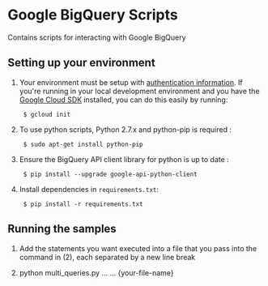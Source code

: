 # Google BigQuery Scripts

Contains scripts for interacting with Google BigQuery

## Setting up your environment

1. Your environment must be setup with [authentication
information](https://developers.google.com/identity/protocols/application-default-credentials#howtheywork). If you're running in your local development environment and you have the [Google Cloud SDK](https://cloud.google.com/sdk/) installed, you can do this easily by running:

        $ gcloud init

2. To use python scripts, Python 2.7.x and python-pip is required :

        $ sudo apt-get install python-pip

3. Ensure the BigQuery API client library for python is up to date :

        $ pip install --upgrade google-api-python-client

4. Install dependencies in `requirements.txt`:

        $ pip install -r requirements.txt

## Running the samples

1. Add the statements you want executed into a file that you pass into the command in (2), each separated by a new line break

2. python multi_queries.py ... ... {your-file-name}